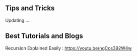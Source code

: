 <h2> Tips and Tricks </h2>

Updating.....

<h2> Best Tutorials and Blogs</h2>

Recursion Explained Easily : https://youtu.be/ngCos392W4w